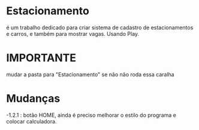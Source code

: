 # Estacionamento

é um trabalho dedicado para criar sistema de cadastro de estacionamentos e carros, e também para mostrar vagas. Usando Play.

# IMPORTANTE 
   mudar a pasta para "Estacionamento" se não não roda essa caralha
   
# Mudanças 
 -1.2.1 : botão HOME, ainda é preciso melhorar o estilo do programa e colocar calculadora.
   